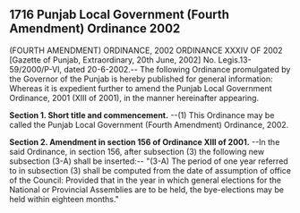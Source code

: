 ## 1716 Punjab Local Government (Fourth Amendment) Ordinance 2002
 
(FOURTH AMENDMENT) ORDINANCE, 2002
ORDINANCE XXXIV OF 2002
[Gazette of Punjab, Extraordinary, 20th June, 2002]
No. Legis.13-59/2000/P-VI, dated 20-6-2002.-- The following Ordinance promulgated by the Governor of the Punjab is hereby published for general information:
Whereas it is expedient further to amend the Punjab Local Government Ordinance, 2001 (XIII of 2001), in the manner hereinafter appearing.

**Section 1. Short title and commencement.**
--(1) This Ordinance may be called the Punjab Local Government (Fourth Amendment) Ordinance, 2002.

 

**Section 2. Amendment in section 156 of Ordinance XIII of 2001.**
--In the said Ordinance, in section 156, after subsection (3) the following new subsection (3-A) shall be inserted:--
   "(3-A) The period of one year referred to in subsection (3) shall be computed from the date of assumption of office of the Council:
   Provided that in the year in which general elections for the National or Provincial Assemblies are to be held, the bye-elections may be held within eighteen months."

